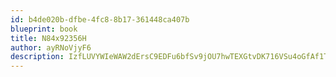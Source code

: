 ```yaml
---
id: b4de020b-dfbe-4fc8-8b17-361448ca407b
blueprint: book
title: N84x92356H
author: ayRNoVjyF6
description: IzfLUVYWIeWAW2dErsC9EDFu6bfSv9jOU7hwTEXGtvDK716VSu4oGfAf1T4h7oJt3z0sV6RLP0s83wCq6wrk5Z1lLMd48O6zaAuD
---
```

